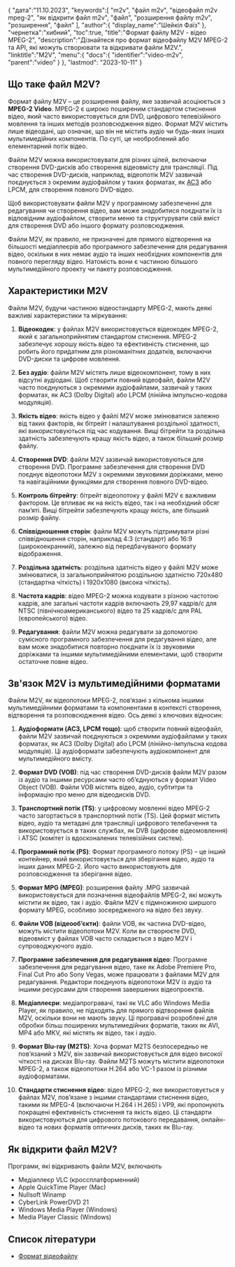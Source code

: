 {
"дата":"11.10.2023",
   "keywords":[
"m2v",
"файл m2v",
"відеофайл m2v mpeg-2",
"як відкрити файл m2v",
"файл",
"розширення файлу m2v",
"розширення",
"файл"
],
   "author":{
"display_name":"Шейкіл Фаїз"
},
"чернетка":"хибний",
"toc":true,
"title":"Формат файлу M2V - відео MPEG-2",
   "description":"Дізнайтеся про формат відеофайлу M2V MPEG-2 та API, які можуть створювати та відкривати файли M2V.",
   "linktitle":"M2V",
   "menu":{
      "docs":{
         "identifier":"video-m2v",
         "parent":"video"
}
},
"lastmod": "2023-10-11"
}

## Що таке файл M2V?

Формат файлу M2V – це розширення файлу, яке зазвичай асоціюється з **MPEG-2 Video**. MPEG-2 є широко поширеним стандартом стиснення відео, який часто використовується для DVD, цифрового телевізійного мовлення та інших методів розповсюдження відео. Формат M2V містить лише відеодані, що означає, що він не містить аудіо чи будь-яких інших мультимедійних компонентів. По суті, це необроблений або елементарний потік відео.

Файли M2V можна використовувати для різних цілей, включаючи створення DVD-дисків або створення відеовмісту для трансляції. Під час створення DVD-дисків, наприклад, відеопотік M2V зазвичай поєднується з окремим аудіофайлом у таких форматах, як [AC3](/uk/audio/ac3/) або LPCM, для створення повного DVD-відео.

Щоб використовувати файли M2V у програмному забезпеченні для редагування чи створення відео, вам може знадобитися поєднати їх із відповідним аудіофайлом, створити меню та структурувати свій вміст для створення DVD або іншого формату розповсюдження.

Файли M2V, як правило, не призначені для прямого відтворення на більшості медіаплеєрів або програмного забезпечення для редагування відео, оскільки в них немає аудіо та інших необхідних компонентів для повного перегляду відео. Натомість вони є частиною більшого мультимедійного проекту чи пакету розповсюдження.

## Характеристики M2V

Файли M2V, будучи частиною відеостандарту MPEG-2, мають деякі важливі характеристики та міркування:

1. **Відеокодек**: у файлах M2V використовується відеокодек MPEG-2, який є загальноприйнятим стандартом стиснення. MPEG-2 забезпечує хорошу якість відео та ефективність стиснення, що робить його придатним для різноманітних додатків, включаючи DVD-диски та цифрове мовлення.
    
















2. **Без аудіо**: файли M2V містять лише відеокомпонент, тому в них відсутні аудіодані. Щоб створити повний відеофайл, файли M2V часто поєднуються з окремими аудіофайлами, зазвичай у таких форматах, як AC3 (Dolby Digital) або LPCM (лінійна імпульсно-кодова модуляція).
    
















3. **Якість відео**: якість відео у файлі M2V може змінюватися залежно від таких факторів, як бітрейт і налаштування роздільної здатності, які використовуються під час кодування. Вищі бітрейти та роздільна здатність забезпечують кращу якість відео, а також більший розмір файлу.
       

















4. **Створення DVD**: файли M2V зазвичай використовуються для створення DVD. Програмне забезпечення для створення DVD поєднує відеопотоки M2V з окремими звуковими доріжками, меню та навігаційними функціями для створення повного DVD-відео.
    
















5. **Контроль бітрейту**: бітрейт відеопотоку у файлі M2V є важливим фактором. Це впливає як на якість відео, так і на необхідний обсяг пам’яті. Вищі бітрейти забезпечують кращу якість, але більший розмір файлу.
    
















6. **Співвідношення сторін**: файли M2V можуть підтримувати різні співвідношення сторін, наприклад 4:3 (стандарт) або 16:9 (широкоекранний), залежно від передбачуваного формату відображення.
    
















7. **Роздільна здатність**: роздільна здатність відео у файлі M2V може змінюватися, із загальноприйнятою роздільною здатністю 720x480 (стандартна чіткість) і 1920x1080 (висока чіткість).
    
















8. **Частота кадрів**: відео MPEG-2 можна кодувати з різною частотою кадрів, але загальні частоти кадрів включають 29,97 кадрів/с для NTSC (північноамериканського) відео та 25 кадрів/с для PAL (європейського) відео.
    
















9. **Редагування**: файли M2V можна редагувати за допомогою сумісного програмного забезпечення для редагування відео, але вам може знадобитися повторно поєднати їх із звуковими доріжками та іншими мультимедійними елементами, щоб створити остаточне повне відео.

## Зв'язок M2V із мультимедійними форматами

Файли M2V, як відеопотоки MPEG-2, пов’язані з кількома іншими мультимедійними форматами та компонентами в контексті створення, відтворення та розповсюдження відео. Ось деякі з ключових відносин:

1. **Аудіоформати (AC3, LPCM тощо)**: щоб створити повний відеофайл, файли M2V зазвичай поєднуються з окремими аудіофайлами у таких форматах, як AC3 (Dolby Digital) або LPCM (лінійно-імпульсна кодова модуляція). Ці аудіоформати забезпечують аудіокомпонент для мультимедійного вмісту.
    
















2. **Формат DVD (VOB)**: під час створення DVD-дисків файли M2V разом із аудіо та іншими ресурсами часто об’єднуються у формат Video Object (VOB). Файли VOB містять відео, аудіо, субтитри та інформацію про меню для відеодисків DVD.
    
















3. **Транспортний потік (TS)**: у цифровому мовленні відео MPEG-2 часто загортається в транспортний потік (TS). Цей формат містить відео, аудіо та метадані для трансляції цифрового телебачення та використовується в таких службах, як DVB (цифрове відеомовлення) і ATSC (комітет із вдосконалених телевізійних систем).
    
















4. **Програмний потік (PS)**: Формат програмного потоку (PS) – це інший контейнер, який використовується для зберігання відео, аудіо та інших даних MPEG-2. Його часто використовують для розповсюдження та зберігання відео.
    
















5. **Формат MPG (MPEG)**: розширення файлу .MPG зазвичай використовується для позначення відеофайлів MPEG-2, які можуть містити як відео, так і аудіо. Файли M2V є підмножиною ширшого формату MPEG, особливо зосередженого на відео без звуку.
    
















6. **Файли VOB (відеооб’єкти)**: файли VOB, як частина DVD-відео, можуть містити відеопотоки M2V. Коли ви створюєте DVD, відеовміст у файлах VOB часто складається з відео M2V і супроводжуючого аудіо.
    
















7. **Програмне забезпечення для редагування відео**: Програмне забезпечення для редагування відео, таке як Adobe Premiere Pro, Final Cut Pro або Sony Vegas, може працювати з файлами M2V для редагування. Редактори поєднують відеопотоки M2V із аудіо та іншими ресурсами для створення завершених відеопроектів.
    
















8. **Медіаплеєри**: медіапрогравачі, такі як VLC або Windows Media Player, як правило, не підходять для прямого відтворення файлів M2V, оскільки вони не мають звуку. Ці програвачі розроблені для обробки більш поширених мультимедійних форматів, таких як AVI, MP4 або MKV, які містять як відео, так і аудіо.
    
















9. **Формат Blu-ray (M2TS)**: Хоча формат M2TS безпосередньо не пов’язаний з M2V, він зазвичай використовується для відео високої чіткості на дисках Blu-ray. Файли M2TS можуть містити відеопотоки MPEG-2, а також відеопотоки H.264 або VC-1 разом із різними аудіоформатами.
    
















10. **Стандарти стиснення відео**: відео MPEG-2, яке використовується у файлах M2V, пов’язане з іншими стандартами стиснення відео, такими як MPEG-4 (включаючи H.264 і H.265) і VP9, які пропонують покращені ефективність стиснення та якість відео. Ці стандарти використовуються для цифрового потокового передавання, онлайн-відео та нових форматів оптичних дисків, таких як Blu-ray.

## Як відкрити файл M2V?

Програми, які відкривають файли M2V, включають

- Медіаплеєр VLC (кроссплатформенний)
- Apple QuickTime Player (Mac)
- Nullsoft Winamp
- CyberLink PowerDVD 21
- Windows Media Player (Windows)
- Media Player Classic (Windows)

## Список літератури
* [Формат відеофайлу](https://en.wikipedia.org/wiki/Video_file_format)

